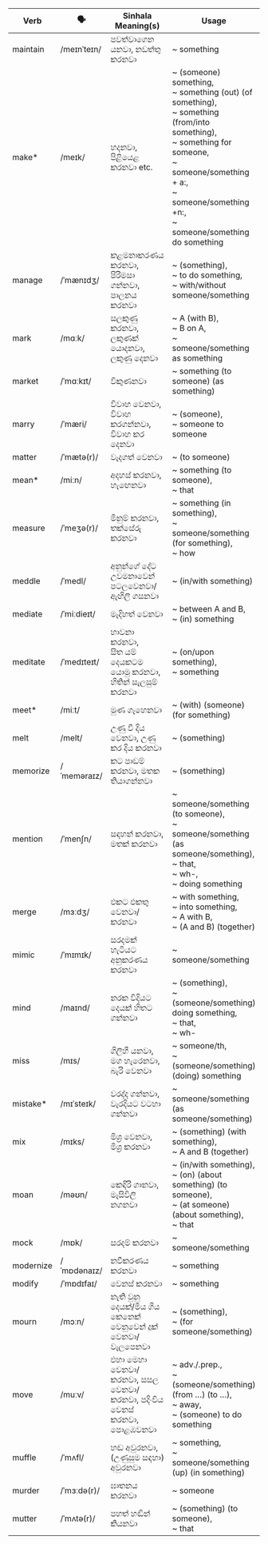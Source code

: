 | Verb      | 🗣️           | Sinhala Meaning(s)                                  | Usage                                                                                                            |
| --------- | ----------- | --------------------------------------------------- | ---------------------------------------------------------------------------------------------------------------------------- |
| maintain  | /meɪnˈteɪn/ | පවත්වාගෙන යනවා, නඩත්තු කරනවා                               | ~ something                                                                                                                        |
| make\*    | /meɪk/      | හදනවා,<br>පිළියෙළ කරනවා etc.                             | ~ (someone) something,<br>~ something (out) (of something),<br>~ something (from/into something),<br>~ something for someone,<br>~ someone/something + a:,<br>~ someone/something +n:,<br>~ someone/something do something |
| manage    | /ˈmænɪdʒ/   | කළමනාකරණය කරනවා,<br>පිරිමසා ගන්නවා, පාලනය කරනවා              | ~ (something),<br>~ to do something,<br>~ with/without someone/something                                                                               |
| mark      | /mɑːk/      | සලකුණු කරනවා, ලකුණක් යොදනවා, ලකුණු දෙනවා                       | ~ A (with B),<br>~ B on A,<br>~ someone/something as something                                                                                   |
| market    | /ˈmɑːkɪt/   | විකුණනවා                                               | ~ something (to someone) (as something)                                                                                                       |
| marry     | /ˈmæri/     | විවාහ වෙනවා,<br>විවාහ කරගන්නවා, විවාහ කර දෙනවා                  | ~ (someone),<br>~ someone to someone                                                                                                           |
| matter    | /ˈmætə(r)/  | වැදගත් වෙනවා                                            | ~ (to someone)                                                                                                                    |
| mean\*    | /miːn/      | අදහස් කරනවා, හැඟෙනවා                                     | ~ something (to someone),<br>~ that                                                                                                        |
| measure   | /ˈmeʒə(r)/  | මිනුම් කරනවා, තක්සේරු කරනවා                                 | ~ something (in something),<br>~ someone/something (for something),<br>~ how                                                                                 |
| meddle    | /ˈmedl/     | අනුන්ගේ දේට උවමනාවෙන් පටලවෙනවා/ඇඟිලි ගසනවා                      | ~ (in/with something)                                                                                                              |
| mediate   | /ˈmiːdieɪt/ | මැදිහත් වෙනවා                                            | ~ between A and B,<br>~ (in) something                                                                                             |
| meditate  | /ˈmedɪteɪt/ | භාවනා කරනවා,<br>සිත යම් දෙයකටම යොමු කරනවා,<br>හිතින් සැලසුම් කරනවා  | ~ (on/upon something),<br>~ something                                                                                                    |
| meet\*    | /miːt/      | මුණ ගැහෙනවා                                             | ~ (with) (someone) (for something)                                                                                                      |
| melt      | /melt/      | උණු වී දිය වෙනවා, උණු කර දිය කරනවා                          | ~ (something)                                                                                                                      |
| memorize  | /ˈmeməraɪz/ | කට පාඩම් කරනවා, මතක තියාගන්නවා                             | ~ (something)                                                                                                                      |
| mention   | /ˈmenʃn/    | සඳහන් කරනවා,<br>මතක් කරනවා                              | ~ someone/something (to someone),<br>~ someone/something (as someone/something),<br>~ that,<br>~ wh-,<br>~ doing something                                                  |
| merge     | /mɜːdʒ/     | එකට එකතු වෙනවා/කරනවා                                    | ~ with something,<br>~ into something,<br>~ A with B,<br>~ (A and B) (together)                                                             |
| mimic     | /ˈmɪmɪk/    | සරදමක් හැටියට අනුකරණය කරනවා                              | ~ someone/something                                                                                                                     |
| mind      | /maɪnd/     | නරක විදියට දෙයක් හිතට ගන්නවා                               | ~ (something),<br>~ (someone/something) doing something,<br>~ that,<br>~ wh-                                                                           |
| miss      | /mɪs/       | ගිලිහී යනවා,<br>මග හැරෙනවා,<br>බැරි වෙනවා                      | ~ someone/th,<br>~ (someone/something) (doing) something                                                                                           |
| mistake\* | /mɪˈsteɪk/  | වරද්ද ගන්නවා, වැරදියට වටහා ගන්නවා                           | ~ someone/something (as someone/something)                                                                                                         |
| mix       | /mɪks/      | මිශ්‍ර වෙනවා,<br>මිශ්‍ර කරනවා                                | ~ (something) (with something),<br>~ A and B (together)                                                                                  |
| moan      | /məʊn/      | කෙඳිරි ගානවා,<br>මැසිවිලි නගනවා                               | ~ (in/with something),<br>~ (on) (about something) (to someone),<br>~ (at someone) (about something),<br>~ that                                             |
| mock      | /mɒk/       | සරදම් කරනවා                                           | ~ someone/something                                                                                                                     |
| modernize | /ˈmɒdənaɪz/ | නවීකරණය කරනවා                                         | ~ something                                                                                                                        |
| modify    | /ˈmɒdɪfaɪ/  | වෙනස් කරනවා                                            | ~ something                                                                                                                        |
| mourn     | /mɔːn/      | නැති වුනු දෙයක්/මිය ගිය කෙනෙක් වෙනුවෙන් දුක් වෙනවා/වැලපෙනවා               | ~ (something),<br>~ (for someone/something)                                                                                                   |
| move      | /muːv/      | එහා මෙහා වෙනවා/කරනවා, සසල වෙනවා/කරනවා, පදිංචිය වෙනස් කරනවා, පොළඹවනවා | ~ adv./.prep.,<br>~ (someone/something) (from …) (to …),<br>~ away,<br>~ (someone) to do something                                                 |
| muffle    | /ˈmʌfl/     | හඬ අවුරනවා, (උණුසුම සඳහා) අවුරනවා                          | ~ something,<br>~ someone/something (up) (in something)                                                                                             |
| murder    | /ˈmɜːdə(r)/ | ඝාතනය කරනවා                                           | ~ someone                                                                                                                         |
| mutter    | /ˈmʌtə(r)/  | පහත් හඬින් කියනවා                                        | ~ (something) (to someone),<br>~ that                                                                                                      |
